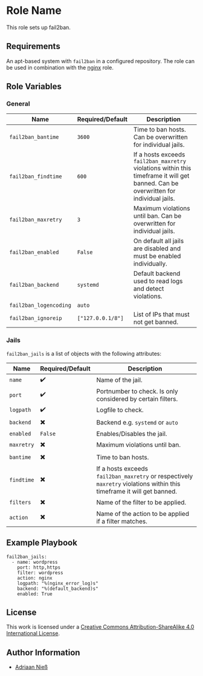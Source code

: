 # Role Name

This role sets up fail2ban.

## Requirements

An apt-based system with `fail2ban` in a configured repository.
The role can be used in combination with the [nginx](https://github.com/stuvusIT/nginx) role. 

## Role Variables

### General

| Name | Required/Default | Description |
|------|------------------|-------------|
| `fail2ban_bantime` | `3600` | Time to ban hosts. Can be overwritten for individual jails. |
| `fail2ban_findtime` | `600` | If a hosts exceeds `fail2ban_maxretry` violations within this timeframe it will get banned. Can be overwritten for individual jails. |
| `fail2ban_maxretry` | `3` | Maximum violations until ban. Can be overwritten for individual jails. |
| `fail2ban_enabled` | `False` | On default all jails are disabled and must be enabled individually. |
| `fail2ban_backend` | `systemd` | Default backend used to read logs and detect violations. |
| `fail2ban_logencoding` | `auto` ||
| `fail2ban_ignoreip` | `["127.0.0.1/8"]` | List of IPs that must not get banned. |

### Jails

`fail2ban_jails` is a list of objects with the following attributes:

| Name | Required/Default | Description |
|------|------------------|-------------|
| `name` | :heavy_check_mark: | Name of the jail. |
| `port` | :heavy_check_mark: | Portnumber to check. Is only considered by certain filters. |
| `logpath` | :heavy_check_mark: | Logfile to check. |
| `backend` | :heavy_multiplication_x: | Backend e.g. `systemd` or `auto` |
| `enabled` | `False` | Enables/Disables the jail. |
| `maxretry` | :heavy_multiplication_x: | Maximum violations until ban. |
| `bantime` | :heavy_multiplication_x: | Time to ban hosts. |
| `findtime` | :heavy_multiplication_x: | If a hosts exceeds `fail2ban_maxretry` or respectively `maxretry` violations within this timeframe it will get banned. |
| `filters` | :heavy_multiplication_x: | Name of the filter to be applied. |
| `action` | :heavy_multiplication_x: | Name of the action to be applied if a filter matches. |

## Example Playbook

```
fail2ban_jails:
  - name: wordpress
    port: http,https
    filter: wordpress
    action: nginx
    logpath: "%(nginx_error_log)s"
    backend: "%(default_backend)s"
    enabled: True
```

## License

This work is licensed under a [Creative Commons Attribution-ShareAlike 4.0 International License](https://creativecommons.org/licenses/by-sa/4.0/).


## Author Information

- [Adriaan Nieß](https://github.com/AdriaanNiess)
